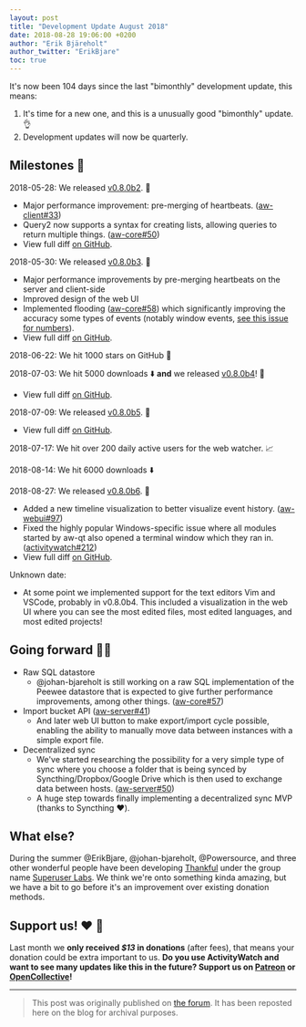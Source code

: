 ```yaml
---
layout: post
title: "Development Update August 2018"
date: 2018-08-28 19:06:00 +0200
author: "Erik Bjäreholt"
author_twitter: "ErikBjare"
toc: true
---
```

It's now been 104 days since the last "bimonthly" development update, this means:

 1. It's time for a new one, and this is a unusually good "bimonthly" update. :ok_hand:
 2. Development updates will now be quarterly. 

## Milestones 🏁

2018-05-28: We released [v0.8.0b2](https://github.com/ActivityWatch/activitywatch/releases/tag/v0.8.0b2).  🚢
 - Major performance improvement: pre-merging of heartbeats. ([aw-client#33](https://github.com/ActivityWatch/aw-client/pull/33))
 - Query2 now supports a syntax for creating lists, allowing queries to return multiple things. ([aw-core#50](https://github.com/ActivityWatch/aw-core/pull/50))
 - View full diff [on GitHub](https://github.com/ActivityWatch/activitywatch/compare/v0.8.0b1...v0.8.0b2).

2018-05-30: We released [v0.8.0b3](https://github.com/ActivityWatch/activitywatch/releases/tag/v0.8.0b3).  🚢
  - Major performance improvements by pre-merging heartbeats on the server and client-side
  - Improved design of the web UI
  - Implemented flooding ([aw-core#58](https://github.com/ActivityWatch/aw-core/pull/58)) which significantly improving the accuracy some types of events (notably window events, [see this issue for numbers](https://github.com/ActivityWatch/activitywatch/issues/124)). 
 - View full diff [on GitHub](https://github.com/ActivityWatch/activitywatch/compare/v0.8.0b2...v0.8.0b3).

2018-06-22: We hit 1000 stars on GitHub 🌟

2018-07-03: We hit 5000 downloads ⬇️ __and__ we released [v0.8.0b4](https://github.com/ActivityWatch/activitywatch/releases/tag/v0.8.0b4)!  🚢
 - View full diff [on GitHub](https://github.com/ActivityWatch/activitywatch/compare/v0.8.0b3...v0.8.0b4).

2018-07-09: We released [v0.8.0b5](https://github.com/ActivityWatch/activitywatch/releases/tag/v0.8.0b5). 🚢
 - View full diff [on GitHub](https://github.com/ActivityWatch/activitywatch/compare/v0.8.0b4...v0.8.0b5).

2018-07-17: We hit over 200 daily active users for the web watcher. :chart_with_upwards_trend:

2018-08-14: We hit 6000 downloads ⬇️

2018-08-27: We released [v0.8.0b6](https://github.com/ActivityWatch/activitywatch/releases/tag/v0.8.0b6). 🚢
 - Added a new timeline visualization to better visualize event history. ([aw-webui#97](https://github.com/ActivityWatch/aw-webui/pull/97))
 - Fixed the highly popular Windows-specific issue where all modules started by aw-qt also opened a terminal window which they ran in. ([activitywatch#212](https://github.com/ActivityWatch/activitywatch/issues/212))
 - View full diff [on GitHub](https://github.com/ActivityWatch/activitywatch/compare/v0.8.0b5...v0.8.0b6).

Unknown date:

 - At some point we implemented support for the text editors Vim and VSCode, probably in v0.8.0b4. This included a visualization in the web UI where you can see the most edited files, most edited languages, and most edited projects!

## Going forward 🏃‍♀️

 - Raw SQL datastore
    - @johan-bjareholt is still working on a raw SQL implementation of the Peewee datastore that is expected to give further performance improvements, among other things. ([aw-core#57](https://github.com/ActivityWatch/aw-core/pull/57))
 - Import bucket API ([aw-server#41](https://github.com/ActivityWatch/aw-server/pull/41))
   - And later web UI button to make export/import cycle possible, enabling the ability to manually move data between instances with a simple export file.
 - Decentralized sync
   - We've started researching the possibility for a very simple type of sync where you choose a folder that is being synced by Syncthing/Dropbox/Google Drive which is then used to exchange data between hosts.  ([aw-server#50](https://github.com/ActivityWatch/aw-server/pull/50))
   - A huge step towards finally implementing a decentralized sync MVP (thanks to Syncthing ❤️).

## What else?

During the summer @ErikBjare, @johan-bjareholt, @Powersource, and three other wonderful people have been developing [Thankful](https://github.com/ActivityWatch/thankful) under the group name [Superuser Labs](https://superuserlabs.github.io/). We think we're onto something kinda amazing, but we have a bit to go before it's an improvement over existing donation methods.

## Support us! ❤️ 💸

Last month we **only received *$13* in donations** (after fees), that means your donation could be extra important to us. **Do you use ActivityWatch and want to see many updates like this in the future? Support us on [Patreon](https://www.patreon.com/erikbjare) or [OpenCollective](https://opencollective.com/activitywatch)!**

---

> This post was originally published on [the forum](https://forum.activitywatch.net/t/development-update-august-2018/136). It has been reposted here on the blog for archival purposes.
